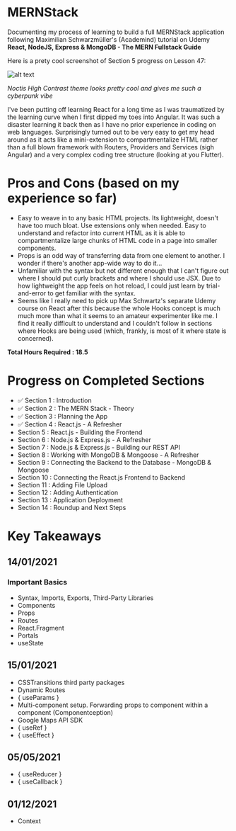 # MERNStack

Documenting my process of learning to build a full MERNStack application following Maximilian Schwarzmüller's (Academind) tutorial on Udemy **React, NodeJS, Express & MongoDB - The MERN Fullstack Guide**

Here is a prety cool screenshot of Section 5 progress on Lesson 47:

![alt text](https://github.com/JChinoz/MERNStack/blob/main/public/images/PrettyCool.PNG)

*Noctis High Contrast theme looks pretty cool and gives me such a cyberpunk vibe*

I've been putting off learning React for a long time as I was traumatized by the learning curve when I first dipped my toes into Angular. It was such a disaster learning it back then as I have no prior experience in coding on web languages. Surprisingly turned out to be very easy to get my head around as it acts like a mini-extension to compartmentalize HTML rather than a full blown framework with Routers, Providers and Services (sigh Angular) and a very complex coding tree structure (looking at you Flutter).

# Pros and Cons (based on my experience so far)
- Easy to weave in to any basic HTML projects. Its lightweight, doesn't have too much bloat. Use extensions only when needed. Easy to understand and refactor into current HTML as it is able to compartmentalize large chunks of HTML code in a page into smaller components.
- Props is an odd way of transferring data from one element to another. I wonder if there's another app-wide way to do it...
- Unfamiliar with the syntax but not different enough that I can't figure out where I should put curly brackets and where I should use JSX. Due to how lightweight the app feels on hot reload, I could just learn by trial-and-error to get familiar with the syntax.
- Seems like I really need to pick up Max Schwartz's separate Udemy course on React after this because the whole Hooks concept is much much more than what it seems to an amateur experimenter like me. I find it really difficult to understand and I couldn't follow in sections where Hooks are being used (which, frankly, is most of it where state is concerned).

**Total Hours Required : 18.5**

# Progress on Completed Sections
- ✅ Section 1 : Introduction
- ✅ Section 2 : The MERN Stack - Theory
- ✅ Section 3 : Planning the App
- ✅ Section 4 : React.js - A Refresher
- Section 5 : React.js - Building the Frontend
- Section 6 : Node.js & Express.js - A Refresher
- Section 7 : Node.js & Express.js - Building our REST API
- Section 8 : Working with MongoDB & Mongoose - A Refresher
- Section 9 : Connecting the Backend to the Database - MongoDB & Mongoose
- Section 10 : Connecting the React.js Frontend to Backend
- Section 11 : Adding File Upload
- Section 12 : Adding Authentication
- Section 13 : Application Deployment
- Section 14 : Roundup and Next Steps

# Key Takeaways
## 14/01/2021
### Important Basics
- Syntax, Imports, Exports, Third-Party Libraries
- Components
- Props
- Routes
- React.Fragment
- Portals
- useState
## 15/01/2021
- CSSTransitions third party packages
- Dynamic Routes
- { useParams }
- Multi-component setup. Forwarding props to component within a component (Componentception)
- Google Maps API SDK
- { useRef }
- { useEffect }

## 05/05/2021
- { useReducer }
- { useCallback }

## 01/12/2021
- Context
